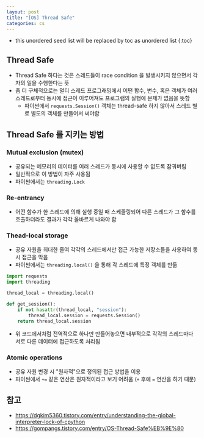 ```yaml
---
layout: post
title: "[OS] Thread Safe"
categories: cs
---
```


* this unordered seed list will be replaced by toc as unordered list
{:toc}

## Thread Safe

- Thread Safe 하다는 것은 스레드들이 race condition 을 발생시키지 않으면서 각자의 일을 수행한다는 뜻
- 좀 더 구체적으로는 멀티 스레드 프로그래밍에서 어떤 함수, 변수, 혹은 객체가 여러 스레드로부터 동시에 접근이 이루어져도 프로그램의 실행에 문제가 없음을 뜻함
    - 파이썬에서 `requests.Session()` 객체는 thread-safe 하지 않아서 스레드 별로 별도의 객체를 만들어서 써야함

## Thread Safe 를 지키는 방법

### Mutual exclusion (mutex)

- 공유되는 메모리의 데이터를 여러 스레드가 동시에 사용할 수 없도록 잠궈버림
- 일반적으로 이 방법이 자주 사용됨
- 파이썬에서는 `threading.Lock`

### Re-entrancy

- 어떤 함수가 한 스레드에 의해 실행 중일 때 스케줄링되어 다른 스레드가 그 함수를 호출하더라도 결과가 각각 올바르게 나와야 함

### Thead-local storage

- 공유 자원을 최대한 줄여 각각의 스레드에서만 접근 가능한 저장소들을 사용하여 동시 접근을 막음
- 파이썬에서는 `threading.local()` 을 통해 각 스레드에 특정 객체를 만듦

```python
import requests
import threading

thread_local = threading.local()

def get_session():
    if not hasattr(thread_local, "session"):
        thread_local.session = requests.Session()
    return thread_local.session
```

- 위 코드에서처럼 전역적으로 하나만 만들어놓으면 내부적으로 각각의 스레드마다 서로 다른 데이터에 접근하도록 처리됨

### Atomic operations

- 공유 자원 변경 시 "원자적"으로 정의된 접근 방법을 이용
- 파이썬에서 `+=` 같은 연산은 원자적이라고 보기 어려움 (`+` 후에 `=` 연산을 하기 때문)

## 참고

- <https://dgkim5360.tistory.com/entry/understanding-the-global-interpreter-lock-of-cpython>
- <https://gompangs.tistory.com/entry/OS-Thread-Safe%EB%9E%80>

